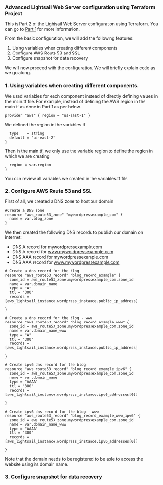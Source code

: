 ### Advanced Lightsail Web Server configuration using Terraform Project

This is Part 2 of the Lightsail Web Server configuration using Terraform. You can go to [Part 1](https://github.com/sergewiclef/AWS_Lightsail_wordpress_project) for more information. 

From the basic configuration, we will add the following features:

  1. Using variables when creating different components
  2. Configure AWS Route 53 and SSL
  3. Configure snapshot for data recovery

We will now proceed with the configuration. We will briefly explain code as we go along.

### 1. Using variables when creating different components.

We used variables for each component instead of directly defining values in the main.tf file. For example, instead of defining the AWS region in the main.tf as done in Part 1 as per below

`provider "aws" {
  region = "us-east-1"
}`

We defined the region in the variables.tf

```variable "region" {
  type    = string
  default = "us-east-2"
}
```
Then in the main.tf, we only use the variable region to define the region in which we are creating

```provider "aws" {
  region = var.region
}
```

You can review all variables we created in the variables.tf file.

### 2. Configure AWS Route 53 and SSL

First of all, we created a DNS zone to host our domain

```
#Create a DNS zone
resource "aws_route53_zone" "mywordpressexample_com" {
  name = var.blog_zone
}
```
We then created the following DNS records to publish our domain on internet:

  - DNS A record for mywordpressexample.com
  - DNS A record for www.mywordpressexample.com
  - DNS AAA record for mywordpressexample.com
  - DNS AAA record for www.mywordpressexample.com

```
# Create a dns record for the blog
resource "aws_route53_record" "blog_record_example" {
  zone_id = aws_route53_zone.mywordpressexample_com.zone_id
  name = var.domain_name
  type = "A"
  ttl = "300"
  records = [aws_lightsail_instance.wordpress_instance.public_ip_address]

}

# Create a dns record for the blog - www
resource "aws_route53_record" "blog_record_example_www" {
  zone_id = aws_route53_zone.mywordpressexample_com.zone_id
  name = var.domain_name_www
  type = "A"
  ttl = "300"
  records = [aws_lightsail_instance.wordpress_instance.public_ip_address]

}

# Create ipv6 dns record for the blog
resource "aws_route53_record" "blog_record_example_ipv6" {
  zone_id = aws_route53_zone.mywordpressexample_com.zone_id
  name = var.domain_name
  type = "AAAA"
  ttl = "300"
  records = [aws_lightsail_instance.wordpress_instance.ipv6_addresses[0]]

}

# Create ipv6 dns record for the blog - www
resource "aws_route53_record" "blog_record_example_www_ipv6" {
  zone_id = aws_route53_zone.mywordpressexample_com.zone_id
  name = var.domain_name_www
  type = "AAAA"
  ttl = "300"
  records = [aws_lightsail_instance.wordpress_instance.ipv6_addresses[0]]

}
```
Note that the domain needs to be registered to be able to access the website using its domain name. 


### 3. Configure snapshot for data recovery




 




